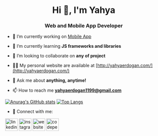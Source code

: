 <h1 align="center">Hi 👋, I'm Yahya</h1>
<h3 align="center">Web and Mobile App Developer</h3>

- 🔭 I’m currently working on [Mobile App](https://github.com/yahyaerdogan/petApp)

- 🌱 I’m currently learning **JS frameworks and libraries**

- 👯 I’m looking to collaborate on **any of project**

- 👨‍💻 My personal website are available at [http://yahyaerdogan.com/](http://yahyaerdogan.com/)

- 💬 Ask me about **anything, anytime!**

- 📫 How to reach me **yahyaerdogan1199@gmail.com**

[![Anurag's GitHub stats](https://github-readme-stats.vercel.app/api?username=yahyaerdogan)](https://github.com/anuraghazra/github-readme-stats)
[![Top Langs](https://github-readme-stats.vercel.app/api/top-langs/?username=yahyaerdogan)](https://github.com/anuraghazra/github-readme-stats)

- 🔭 Connect with me: 


[<img src='https://cdn.jsdelivr.net/npm/simple-icons@3.0.1/icons/linkedin.svg' alt='linkedin' height='40'>](https://www.linkedin.com/in/yahyaerdogan/)  [<img src='https://cdn.jsdelivr.net/npm/simple-icons@3.0.1/icons/instagram.svg' alt='instagram' height='40'>](https://www.instagram.com/yahya.erdogann/)  [<img src='https://cdn.jsdelivr.net/npm/simple-icons@3.0.1/icons/icloud.svg' alt='website' height='40'>](http://yahyaerdogan.com/)  [<img src='https://cdn.jsdelivr.net/npm/simple-icons@3.0.1/icons/codepen.svg' alt='codepen' height='40'>](https://codepen.io/yahyaerdogan)  



<!--
<h3 align="left">Languages and Tools:</h3>
<p align="left"> <a href="https://getbootstrap.com" target="_blank"> <img src="https://reactnative.dev/img/header_logo.svg" alt="reactnative" width="40" height="40"/> </a> <a href="https://vuejs.org/" target="_blank"> <img src="https://raw.githubusercontent.com/devicons/devicon/master/icons/javascript/javascript-original.svg" alt="javascript" width="40" height="40"/> </a> <a href="https://www.linux.org/" target="_blank"> <img src="https://raw.githubusercontent.com/devicons/devicon/master/icons/java/java-original.svg" alt="java" width="40" height="40"/> </a> <a href="https://developer.mozilla.org/en-US/docs/Web/JavaScript" target="_blank">  <img src="https://raw.githubusercontent.com/devicons/devicon/master/icons/linux/linux-original.svg" alt="linux" width="40" height="40"/> </a> <a href="https://nodejs.org" target="_blank"><img src="https://raw.githubusercontent.com/devicons/devicon/master/icons/html5/html5-original-wordmark.svg" alt="html5" width="40" height="40"/> </a> <a href="https://www.java.com" target="_blank">  <img src="https://raw.githubusercontent.com/devicons/devicon/master/icons/nodejs/nodejs-original-wordmark.svg" alt="nodejs" width="40" height="40"/> </a> <a href="https://www.oracle.com/" target="_blank">   <img src="https://www.vectorlogo.zone/logos/firebase/firebase-icon.svg" alt="firebase" width="40" height="40"/> </a> <a href="https://git-scm.com/" target="_blank"> <img src="https://www.vectorlogo.zone/logos/git-scm/git-scm-icon.svg" alt="git" width="40" height="40"/> </a> <a href="https://www.w3.org/html/" target="_blank"><img src="https://raw.githubusercontent.com/devicons/devicon/master/icons/oracle/oracle-original.svg" alt="oracle" width="40" height="40"/> </a> <a href="https://reactjs.org/" target="_blank"><img src="https://raw.githubusercontent.com/devicons/devicon/master/icons/bootstrap/bootstrap-plain-wordmark.svg" alt="bootstrap" width="40" height="40"/> </a> <a href="https://www.w3schools.com/css/" target="_blank">  <img src="https://raw.githubusercontent.com/devicons/devicon/master/icons/react/react-original-wordmark.svg" alt="react" width="40" height="40"/> </a> <a href="https://reactnative.dev/" target="_blank">  <img src="https://raw.githubusercontent.com/devicons/devicon/master/icons/vuejs/vuejs-original-wordmark.svg" alt="vuejs" width="40" height="40"/> </a> </p> -->


<!---
yahyaerdogan/yahyaerdogan is a ✨ special ✨ repository because its `README.md` (this file) appears on your GitHub profile.
You can click the Preview link to take a look at your changes.
--->
